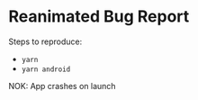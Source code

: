 # Reanimated Bug Report 

Steps to reproduce:

- `yarn`
- `yarn android`

NOK: App crashes on launch